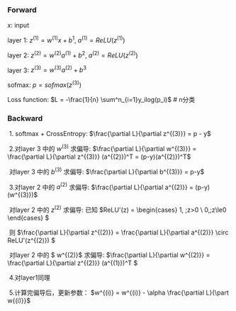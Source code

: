 ### Forward

$x$: input

layer 1:	 $z^{(1)} = w^{(1)}x + b^{1}, \;a^{(1)} = ReLU(z^{(1)})$

layer 2:	 $z^{(2)} = w^{(2)}a^{(1)} + b^{2}, \;a^{(2)} = ReLU(z^{(2)})$

layer 3:	 $z^{(3)} = w^{(3)}a^{(2)} + b^{3}$

sofmax:	$p = sofmax(z^{(3)})$

Loss function:	$L = -\frac{1}{n} \sum^n_{i=1}y_ilog(p_i)$   # n分类



### Backward

​	1. softmax + CrossEntropy:	$\frac{\partial L}{\partial z^{(3)}} = p - y$

​	2.对layer 3 中的 $w^{(3)}$ 求偏导:	$\frac{\partial L}{\partial w^{(3)}} = \frac{\partial L}{\partial z^{(3)}} (a^{(2)})^T = (p-y)(a^{(2)})^T$

​		对layer 3 中的 $b^{(3)}$ 求偏导: 	$\frac{\partial L}{\partial b^{(3)}} = p-y$

​	3.对layer 2 中的 $a^{(2)}$ 求偏导:	$\frac{\partial L}{\partial a^{(2)}} = (p-y)(w^{(3)})$

​		对layer 2 中的 $z^{(2)}$ 求偏导:	已知 $ReLU'(z) =	\begin{cases} 1, \;z>0 \\ 0,\;z\le0 \end{cases} $

​														 则 $\frac{\partial L}{\partial z^{(2)}} = \frac{\partial L}{\partial a^{(2)}} \circ ReLU'(z^{(2)}) $

​		对layer 2 中的 $ w^{(2)}$ 求偏导:	$\frac{\partial L}{\partial w^{(2)}} = \frac{\partial L}{\partial z^{(2)}} (a^{(1)})^T $ 

​	4.对layer1同理

​	5.计算完偏导后，更新参数：	$w^{(i)} = w^{(i)} - \alpha \frac{\partial L}{\part w{(i)}}$



​			



